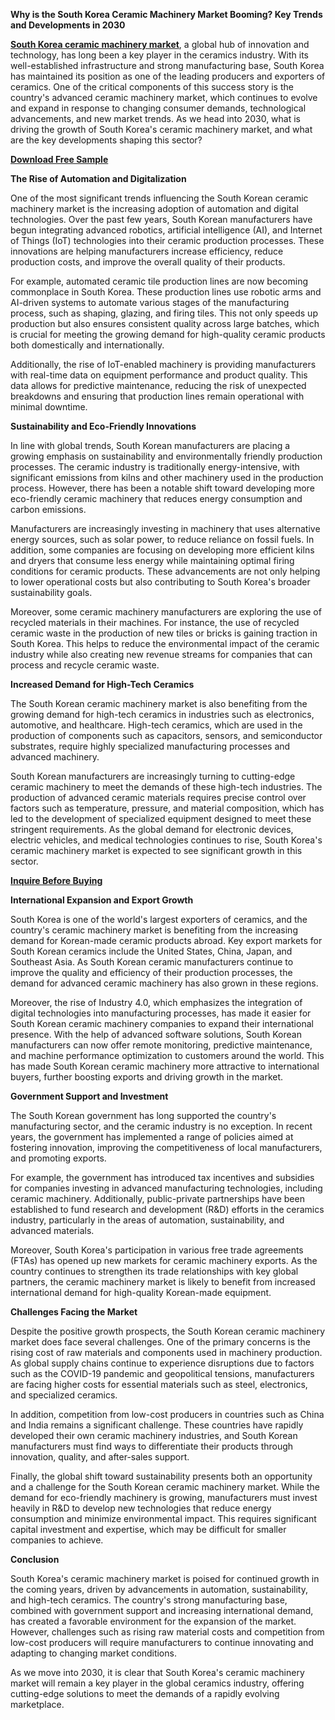 **Why is the South Korea Ceramic Machinery Market Booming? Key Trends and Developments in 2030**

**[South Korea ceramic machinery market](https://www.nextmsc.com/report/south-korea-ceramic-machinery-market)**, a global hub of innovation and technology, has long been a key player in the ceramics industry. With its well-established infrastructure and strong manufacturing base, South Korea has maintained its position as one of the leading producers and exporters of ceramics. One of the critical components of this success story is the country's advanced ceramic machinery market, which continues to evolve and expand in response to changing consumer demands, technological advancements, and new market trends. As we head into 2030, what is driving the growth of South Korea's ceramic machinery market, and what are the key developments shaping this sector?

**[Download Free Sample](https://www.nextmsc.com/south-korea-ceramic-machinery-market/request-sample)**

**The Rise of Automation and Digitalization**

One of the most significant trends influencing the South Korean ceramic machinery market is the increasing adoption of automation and digital technologies. Over the past few years, South Korean manufacturers have begun integrating advanced robotics, artificial intelligence (AI), and Internet of Things (IoT) technologies into their ceramic production processes. These innovations are helping manufacturers increase efficiency, reduce production costs, and improve the overall quality of their products.

For example, automated ceramic tile production lines are now becoming commonplace in South Korea. These production lines use robotic arms and AI-driven systems to automate various stages of the manufacturing process, such as shaping, glazing, and firing tiles. This not only speeds up production but also ensures consistent quality across large batches, which is crucial for meeting the growing demand for high-quality ceramic products both domestically and internationally.

Additionally, the rise of IoT-enabled machinery is providing manufacturers with real-time data on equipment performance and product quality. This data allows for predictive maintenance, reducing the risk of unexpected breakdowns and ensuring that production lines remain operational with minimal downtime.

**Sustainability and Eco-Friendly Innovations**

In line with global trends, South Korean manufacturers are placing a growing emphasis on sustainability and environmentally friendly production processes. The ceramic industry is traditionally energy-intensive, with significant emissions from kilns and other machinery used in the production process. However, there has been a notable shift toward developing more eco-friendly ceramic machinery that reduces energy consumption and carbon emissions.

Manufacturers are increasingly investing in machinery that uses alternative energy sources, such as solar power, to reduce reliance on fossil fuels. In addition, some companies are focusing on developing more efficient kilns and dryers that consume less energy while maintaining optimal firing conditions for ceramic products. These advancements are not only helping to lower operational costs but also contributing to South Korea's broader sustainability goals.

Moreover, some ceramic machinery manufacturers are exploring the use of recycled materials in their machines. For instance, the use of recycled ceramic waste in the production of new tiles or bricks is gaining traction in South Korea. This helps to reduce the environmental impact of the ceramic industry while also creating new revenue streams for companies that can process and recycle ceramic waste.

**Increased Demand for High-Tech Ceramics**

The South Korean ceramic machinery market is also benefiting from the growing demand for high-tech ceramics in industries such as electronics, automotive, and healthcare. High-tech ceramics, which are used in the production of components such as capacitors, sensors, and semiconductor substrates, require highly specialized manufacturing processes and advanced machinery.

South Korean manufacturers are increasingly turning to cutting-edge ceramic machinery to meet the demands of these high-tech industries. The production of advanced ceramic materials requires precise control over factors such as temperature, pressure, and material composition, which has led to the development of specialized equipment designed to meet these stringent requirements. As the global demand for electronic devices, electric vehicles, and medical technologies continues to rise, South Korea's ceramic machinery market is expected to see significant growth in this sector.

**[Inquire Before Buying](https://www.nextmsc.com/south-korea-ceramic-machinery-market/inquire-before-buying)**

**International Expansion and Export Growth**

South Korea is one of the world's largest exporters of ceramics, and the country's ceramic machinery market is benefiting from the increasing demand for Korean-made ceramic products abroad. Key export markets for South Korean ceramics include the United States, China, Japan, and Southeast Asia. As South Korean ceramic manufacturers continue to improve the quality and efficiency of their production processes, the demand for advanced ceramic machinery has also grown in these regions.

Moreover, the rise of Industry 4.0, which emphasizes the integration of digital technologies into manufacturing processes, has made it easier for South Korean ceramic machinery companies to expand their international presence. With the help of advanced software solutions, South Korean manufacturers can now offer remote monitoring, predictive maintenance, and machine performance optimization to customers around the world. This has made South Korean ceramic machinery more attractive to international buyers, further boosting exports and driving growth in the market.

**Government Support and Investment**

The South Korean government has long supported the country's manufacturing sector, and the ceramic industry is no exception. In recent years, the government has implemented a range of policies aimed at fostering innovation, improving the competitiveness of local manufacturers, and promoting exports.

For example, the government has introduced tax incentives and subsidies for companies investing in advanced manufacturing technologies, including ceramic machinery. Additionally, public-private partnerships have been established to fund research and development (R&D) efforts in the ceramics industry, particularly in the areas of automation, sustainability, and advanced materials.

Moreover, South Korea's participation in various free trade agreements (FTAs) has opened up new markets for ceramic machinery exports. As the country continues to strengthen its trade relationships with key global partners, the ceramic machinery market is likely to benefit from increased international demand for high-quality Korean-made equipment.

**Challenges Facing the Market**

Despite the positive growth prospects, the South Korean ceramic machinery market does face several challenges. One of the primary concerns is the rising cost of raw materials and components used in machinery production. As global supply chains continue to experience disruptions due to factors such as the COVID-19 pandemic and geopolitical tensions, manufacturers are facing higher costs for essential materials such as steel, electronics, and specialized ceramics.

In addition, competition from low-cost producers in countries such as China and India remains a significant challenge. These countries have rapidly developed their own ceramic machinery industries, and South Korean manufacturers must find ways to differentiate their products through innovation, quality, and after-sales support.

Finally, the global shift toward sustainability presents both an opportunity and a challenge for the South Korean ceramic machinery market. While the demand for eco-friendly machinery is growing, manufacturers must invest heavily in R&D to develop new technologies that reduce energy consumption and minimize environmental impact. This requires significant capital investment and expertise, which may be difficult for smaller companies to achieve.

**Conclusion**

South Korea's ceramic machinery market is poised for continued growth in the coming years, driven by advancements in automation, sustainability, and high-tech ceramics. The country's strong manufacturing base, combined with government support and increasing international demand, has created a favorable environment for the expansion of the market. However, challenges such as rising raw material costs and competition from low-cost producers will require manufacturers to continue innovating and adapting to changing market conditions.

As we move into 2030, it is clear that South Korea's ceramic machinery market will remain a key player in the global ceramics industry, offering cutting-edge solutions to meet the demands of a rapidly evolving marketplace.
